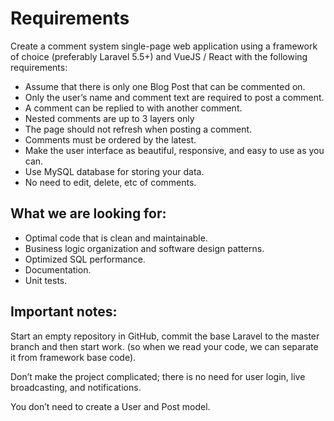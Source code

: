 # Requirements

Create a comment system single-page web application using a framework of choice (preferably Laravel 5.5+) and VueJS / React with the following requirements:

- Assume that there is only one Blog Post that can be commented on.
- Only the user’s name and comment text are required to post a comment.
- A comment can be replied to with another comment.
- Nested comments are up to 3 layers only
- The page should not refresh when posting a comment.
- Comments must be ordered by the latest.
- Make the user interface as beautiful, responsive, and easy to use as you can.
- Use MySQL database for storing your data.
- No need to edit, delete, etc of comments.

## What we are looking for:

- Optimal code that is clean and maintainable.
- Business logic organization and software design patterns.
- Optimized SQL performance.
- Documentation.
- Unit tests.

## Important notes:

Start an empty repository in GitHub, commit the base Laravel to the master branch and then start work. (so when we read your code, we can separate it from framework base code).

Don’t make the project complicated; there is no need for user login, live broadcasting, and notifications.

You don’t need to create a User and Post model.
